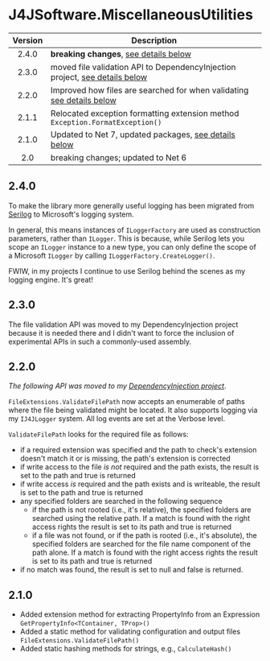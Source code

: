 # J4JSoftware.MiscellaneousUtilities

|Version|Description|
|:-----:|-----------|
|2.4.0|**breaking changes**, [see details below](#240)|
|2.3.0|moved file validation API to DependencyInjection project, [see details below](#230)|
|2.2.0|Improved how files are searched for when validating [see details below](#220)|
|2.1.1|Relocated exception formatting extension method `Exception.FormatException()`|
|2.1.0|Updated to Net 7, updated packages, [see details below](#210)|
|2.0|breaking changes; updated to Net 6|

## 2.4.0

To make the library more generally useful logging has been migrated from [Serilog](https://serilog.net/) to Microsoft's logging
system.

In general, this means instances of `ILoggerFactory` are used as construction parameters, rather than `ILogger`.
This is because, while Serilog lets you scope an `ILogger` instance to a new type, you can only define
the scope of a Microsoft `ILogger` by calling `ILoggerFactory.CreateLogger()`.

FWIW, in my projects I continue to use Serilog behind the scenes as my logging engine. It's great!

## 2.3.0

The file validation API was moved to my DependencyInjection project because it is needed there and I didn't want to force the inclusion of experimental APIs in such a commonly-used assembly.

## 2.2.0

*The following API was moved to my [DependencyInjection project](https://github.com/markolbert/ProgrammingUtilities/tree/master/DependencyInjection)*.

`FileExtensions.ValidateFilePath` now accepts an enumerable of paths where the file being validated might be located. It also supports logging via my `IJ4JLogger` system. All log events are set at the Verbose level.

`ValidateFilePath` looks for the required file as follows:

- if a required extension was specified and the path to check's extension doesn't match it or is missing, the path's extension is corrected
- if write access to the file *is not* required and the path exists, the result is set to the path and true is returned
- if write access *is* required and the path exists and is writeable, the result is set to the path and true is returned
- any specified folders are searched in the following sequence
  - if the path is not rooted (i.e., it's relative), the specified folders are searched using the relative path. If a match is found with the right access rights the result is set to its path and true is returned
  - if a file was not found, or if the path is rooted (i.e., it's absolute), the specified folders are searched for the file name component of the path alone. If a match is found with the right access rights the result is set to its path and true is returned
- if no match was found, the result is set to null and false is returned.

## 2.1.0

- Added extension method for extracting PropertyInfo from an Expression `GetPropertyInfo<TContainer, TProp>()`
- Added a static method for validating configuration and output files `FileExtensions.ValidateFilePath()`
- Added static hashing methods for strings, e.g., `CalculateHash()`
